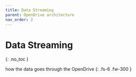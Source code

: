 ```yaml
---
title: Data Streaming
parent: OpenDrive architecture
nav_order: 2
---
```


# Data Streaming
{: .no_toc }

how the data goes through the OpenDrive
{: .fs-6 .fw-300 }
